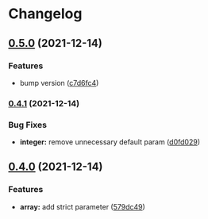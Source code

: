 # Changelog

## [0.5.0](https://www.github.com/aj-rom/palindrome_ext/compare/v0.4.1...v0.5.0) (2021-12-14)


### Features

* bump version ([c7d6fc4](https://www.github.com/aj-rom/palindrome_ext/commit/c7d6fc4e260dc85cbed4edc8c66b474a83d89263))

### [0.4.1](https://www.github.com/aj-rom/palindrome_ext/compare/v0.4.0...v0.4.1) (2021-12-14)


### Bug Fixes

* **integer:** remove unnecessary default param ([d0fd029](https://www.github.com/aj-rom/palindrome_ext/commit/d0fd02981cad17208e814701355f3a6dbef637dc))

## [0.4.0](https://www.github.com/aj-rom/palindrome_ext/compare/v0.3.1...v0.4.0) (2021-12-14)


### Features

* **array:** add strict parameter ([579dc49](https://www.github.com/aj-rom/palindrome_ext/commit/579dc4983e2eabbde8671ddeb32a6b014f6c8f4e))
